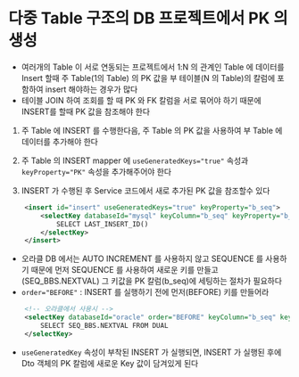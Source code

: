 # 다중 Table 구조의 DB 프로젝트에서 PK 의 생성
- 여러개의 Table 이 서로 연동되는 프로젝트에서 1:N 의 관계인 Table 에
데이터를 Insert 할때 주 Table(1의 Table) 의 PK 값을 부 테이블(N 의 Table)의
칼럼에 포함하여 insert 해야하는 경우가 많다
- 테이블 JOIN 하여 조회를 할 때 PK 와 FK 칼럼을 서로 묶어야 하기 때문에
INSERT를 할때 PK 값을 참조해야 한다
1. 주 Table 에 INSERT 를 수행한다음, 주 Table 의 PK 값을 사용하여
부 Table 에 데이터를 추가해야 한다

2. 주 Table 의 INSERT mapper 에 `useGeneratedKeys="true"` 속성과
`keyProperty="PK"` 속성을 추가해주어야 한다

3. INSERT 가 수행된 후 Service 코드에서 새로 추가된 PK 값을 참조할수 있다
```xml
	<insert id="insert" useGeneratedKeys="true" keyProperty="b_seq">
		<selectKey databaseId="mysql" keyColumn="b_seq" keyProperty="b_seq">
			SELECT LAST_INSERT_ID()
		</selectKey>
	</insert>

```

- 오라클 DB 에서는 AUTO INCREMENT 를 사용하지 않고 SEQUENCE 를 사용하기 때문에
먼저 SEQUENCE 를 사용하여 새로운 키를 만들고(SEQ_BBS.NEXTVAL)
그 키값을 PK 칼럼(b_seq)에 세팅하는 절차가 필요하다
- `order="BEFORE"` : INSERT 를 실행하기 전에 먼저(BEFORE) 키를 만들어라

```xml
	<!-- 오라클에서 사용시 -->
	<selectKey databaseId="oracle" order="BEFORE" keyColumn="b_seq" keyProperty="b_seq">
		SELECT SEQ_BBS.NEXTVAL FROM DUAL
	</selectKey>
```

- `useGeneratedKey` 속성이 부착된 INSERT 가 실행되면, INSERT 가 실행된 후에 Dto 객체의 PK 칼럼에 새로운 Key 값이 담겨있게 된다
